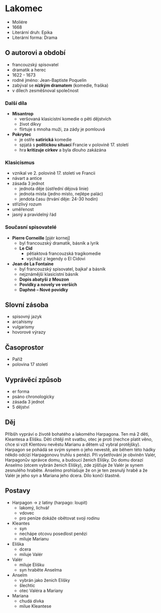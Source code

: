 # Lakomec

- Moliére
- 1668
- Literární druh: Epika
- Literární forma: Drama

## O autorovi a období

- francouzský spisovatel
- dramatik a herec
- 1622 - 1673
- rodné jméno: Jean-Baptiste Poquelin
- zabýval se **nízkým dramatem** (komedie, fraška)
- v dílech zesměšnoval společnost

### Další díla

- **Misantrop**
  - veršovaná klasicistní komedie o pěti dějstvích
  - život díkvy
  - flirtuje s mnoha muži, za zády je pomlouvá
- **Pokrytec**
  - je ostře **satirická** komedie
  - spjatá s **politickou situací** Francie v polovině 17. století
  - hra **kritizuje církev** a byla dlouho zakázána

### Klasicismus

- vznikal ve 2. polovině 17. století ve Francii
- návart a antice
- zásada 3 jednot
  - jednota děje (ústřední dějová linie)
  - jednota místa (jedno místo, nejlépe palác)
  - jendota času (trvání děje: 24-30 hodin)
- střízlivý rozum
- uměřenost
- jasný a pravidelný řád

### Současní spisovatelé

- **Pierre Corneille** [pjér kornej]
  - byl francouzský dramatik, básník a lyrik
  - **Le Cid**
    - pětiaktová francouzská tragikomedie
    - vychází z legendy o El Cidovi
- **Jean de La Fontaine**
  - byl francouzský spisovatel, bajkař a básník
  - nejznámější klasicistní básník
  - **Dopis abatyši z Mouzon**
  - **Povídky a novely ve verších**
  - **Daphné – Nové povídky**

## Slovní zásoba

- spisovný jazyk
- arcahismy
- vulgarismy
- hovorové výrazy

## Časoprostor

- Paříž
- polovina 17 století

## Vyprávěcí způsob

- er forma
- psáno chronologicky
- zásada 3 jednot
- 5 dějství

## Děj

Příbšh vypráví o životě bohatého a lakomého Harpagona. Ten má 2 děti, Kleantesa a Elišku. Děti chtějí mít svatbu, otec je proti (nechce platit věno, chce si vzít Klentovu nevěstu Marianu a dětem už vybral protějšky). Harpagon se pohádá se svým synem o jeho nevestě, ale během této hádky někdo odcizí Harpagonovu truhlu s penězi. Při vyšetřování je obviněn Valér, Harpagonův správce domu, a budoucí ženich Elišky. Do domu dorazí Anselmo (otcem vybrán ženich Elišky), zde zjišťuje že Valér je synem zesnulého hraběte. Anselmo prohlašuje že on je ten zesnulý hrabě a že Valér je jeho syn a Mariana jeho dcera. Dílo končí štastně.

## Postavy

- Harpagon -> z latiny (harpago: loupit)
  - lakomý, lichvář
  - vdovec
  - pro peníze dokáže obětovat svoji rodinu
- Kleantes
  - syn
  - nechápe otcovu posedlost penězi
  - miluje Marianu
- Eliška
  - dcera
  - miluje Valér
- Valér
  - miluje Elišku
  - syn hraběte Anselma
- Anselm
  - vybrán jako ženich Elišky
  - šlechtic
  - otec Valéra a Mariany
- Mariana
  - chudá dívka
  - milue Kleantese
